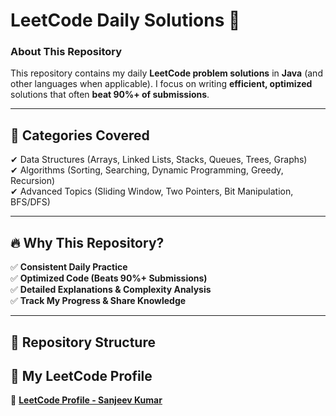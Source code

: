 # **LeetCode Daily Solutions 🚀**  

### **About This Repository**  
This repository contains my daily **LeetCode problem solutions** in **Java** (and other languages when applicable). I focus on writing **efficient, optimized** solutions that often **beat 90%+ of submissions**.  

---

## **📌 Categories Covered**  
✔ Data Structures (Arrays, Linked Lists, Stacks, Queues, Trees, Graphs)  
✔ Algorithms (Sorting, Searching, Dynamic Programming, Greedy, Recursion)  
✔ Advanced Topics (Sliding Window, Two Pointers, Bit Manipulation, BFS/DFS)  

---

## **🔥 Why This Repository?**  
✅ **Consistent Daily Practice**  
✅ **Optimized Code (Beats 90%+ Submissions)**  
✅ **Detailed Explanations & Complexity Analysis**  
✅ **Track My Progress & Share Knowledge**  

---

## **📂 Repository Structure**  
## **📌 My LeetCode Profile**  
🔗 **[LeetCode Profile - Sanjeev Kumar](https://leetcode.com/u/2u2CuogQQc/)**
